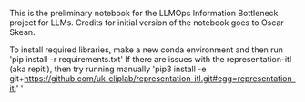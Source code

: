 This is the preliminary notebook for the LLMOps Information Bottleneck project for LLMs. 
Credits for initial version of the notebook goes to Oscar Skean.

To install required libraries, make a new conda environment and then run 'pip install -r requirements.txt'
If there are issues with the representation-itl (aka repitl), then try running manually 'pip3 install -e git+https://github.com/uk-cliplab/representation-itl.git#egg=representation-itl'
'
